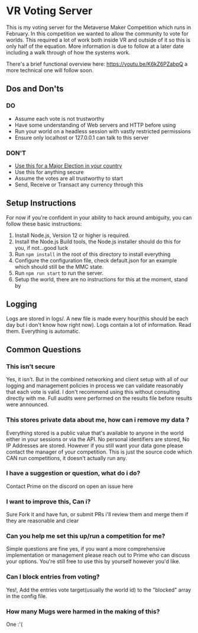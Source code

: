 # VR Voting Server

This is my voting server for the Metaverse Maker Competition which runs in February. In this competition we wanted to allow the community to vote for worlds. This required a lot of work both inside VR and outside of it so this is only half of the equation. More information is due to follow at a later date including a walk through of how the systems work.

There's a brief functional overview here: https://youtu.be/K6kZ6PZabpQ a more technical one will follow soon.

## Dos and Don'ts

### DO

- Assume each vote is not trustworthy
- Have some understanding of Web servers and HTTP before using
- Run your world on a headless session with vastly restricted permissions
- Ensure only localhost or 127.0.0.1 can talk to this server

### DON'T

- [Use this for a Major Election in your country](https://www.youtube.com/watch?v=LkH2r-sNjQs)
- Use this for anything secure
- Assume the votes are all trustworthy to start
- Send, Receive or Transact any currency through this

## Setup Instructions

For now if you're confident in your ability to hack around ambiguity, you can follow these basic instructions:

1. Install Node.js, Version 12 or higher is required.
2. Install the Node.js Build tools, the Node.js installer should do this for you, if not...good luck
3. Run `npm install` in the root of this directory to install everything
4. Configure the configuration file, check default.json for an example which should still be the MMC state.
5. Run `npm run start` to run the server.
6. Setup the world, there are no instructions for this at the moment, stand by

## Logging

Logs are stored in logs/. A new file is made every hour(this should be each day but i don't know how right now). Logs contain a lot of information. Read them. Everything is automatic.

## Common Questions

### This isn't secure

Yes, it isn't. But in the combined networking and client setup with all of our logging and management policies in process we can validate reasonably that each vote is valid. I don't recommend using this without consulting directly with me. Full audits were performed on the results file before results were announced.

### This stores private data about me, how can i remove my data ?

Everything stored is a public value that's available to anyone in the world either in your sessions or via the API. No personal identifiers are stored, No IP Addresses are stored. However if you still want your data gone please contact the manager of your competition. This is just the source code which CAN run competitions, it doesn't actually run any.

### I have a suggestion or question, what do i do?

Contact Prime on the discord on open an issue here

### I want to improve this, Can i?

Sure Fork it and have fun, or submit PRs i'll review them and merge them if they are reasonable and clear

### Can you help me set this up/run a competition for me?

Simple questions are fine yes, if you want a more comprehensive implementation or management please reach out to Prime who can discuss your options. You're still free to use this by yourself however you'd like.

### Can I block entries from voting?

Yes!, Add the entries vote target(usually the world id) to the "blocked" array in the config file.

### How many Mugs were harmed in the making of this?

One :'(

